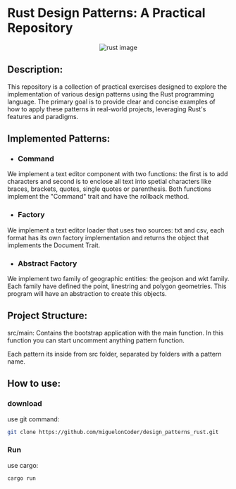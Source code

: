 # Rust Design Patterns: A Practical Repository

<div align="center">
<img alt="rust image" src="https://encrypted-tbn0.gstatic.com/images?q=tbn:ANd9GcROkp_bwc1_Apl1nr3RxnO948fSTHE4xcA-5M9B58TDoDqrNKXf_VE4RLJ9kbu_uWWMbcY&usqp=CAU">
</div>


## Description:

This repository is a collection of practical exercises designed to explore the implementation of various design patterns using the Rust programming language. The primary goal is to provide clear and concise examples of how to apply these patterns in real-world projects, leveraging Rust's features and paradigms.

## Implemented Patterns:

* ### Command
We implement a text editor component with two functions: the first is to add characters and second is to enclose all text into spetial characters like braces, brackets, quotes, single quotes or parenthesis. Both functions implement the "Command" trait and have the rollback method.
* ### Factory
We implement a text editor loader that uses two sources: txt and csv, each format has its own factory implementation and returns the object that implements the Document Trait.
* ### Abstract Factory 
We implement two family of geographic entities: the geojson and wkt family. Each family have defined the point, linestring and polygon geometries. This program will have an abstraction to create this objects.



## Project Structure:
src/main: Contains the bootstrap application with the main function. In this function you can start uncomment anything pattern function.

Each pattern its inside from src folder, separated by folders with a pattern name.

## How to use:

### download
use git command:

```bash
git clone https://github.com/miguelonCoder/design_patterns_rust.git
```
### Run
use cargo:
```bash
cargo run
```
